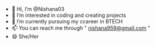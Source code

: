 - 👋 Hi, I’m @Nishana03
- 👀 I’m interested in coding and creating projects
- 🌱 I’m currently pursuing my ccareer in BTECH
- 📫 You can reach me through " nishana959@gmail.com "
- 😄 She/Her
  

<!---
Nishana03/Nishana03 is a ✨ special ✨ repository because its `README.md` (this file) appears on your GitHub profile.
You can click the Preview link to take a look at your changes.
--->
